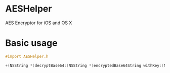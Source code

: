 AESHelper
=========

AES Encryptor for iOS and OS X

# Basic usage

```objective-c
#import AESHelper.h

+(NSString *)decryptBase64:(NSString *)encryptedBase64String withKey:(NSString *)key
```